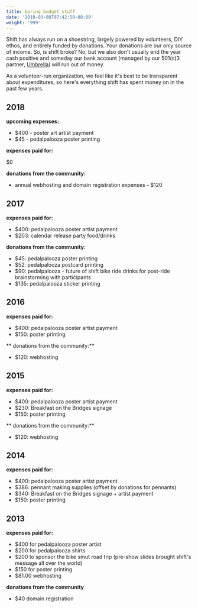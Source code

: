 ```yaml
---
title: boring budget stuff
date: '2018-03-08T07:42:50-08:00'
weight: '999'
---
```

Shift has always run on a shoestring, largely powered by volunteers, DIY ethos, and entirely funded by donations.  Your donations are our only source of income.  So, is shift broke?  No, but we also don't usually end the year cash positive and someday our bank account (managed by our 501(c)3 partner, [Umbrella](https://www.umbrellapdx.org/)) will run out of money.

As a volunteer-run organization, we feel like it's best to be transparent about expenditures, so here's everything shift has spent money on in the past few years.

## 2018

**upcoming expenses:**

- $400 - poster art artist payment
- $45 - pedalpalooza poster printing

**expenses paid for:**

$0

**donations from the community:**

- annual webhosting and domain registration expenses - $120


## 2017

**expenses paid for:**

- $400: pedalpalooza poster artist payment
- $203: calendar release party food/drinks

**donations from the community:**

- $45: pedalpalooza poster printing
- $52: pedalpalooza postcard printing
- $90: pedalpalooza - future of shift bike ride drinks for post-ride brainstorming with participants
- $135: pedalpalooza sticker printing

## 2016

**expenses paid for:**
- $400: pedalpalooza poster artist payment
- $150: poster printing

** donations from the community:**
- $120: webhosting

## 2015

**expenses paid for:**
- $400: pedalpalooza poster artist payment
- $230: Breakfast on the Bridges signage
- $150: poster printing

** donations from the community:**

- $120: webhosting

## 2014

**expenses paid for:**
- $400: pedalpalooza poster artist payment
- $386: pennant making supplies (offset by donations for pennants)
- $340: Breakfast on the Bridges signage + artist payment
- $150: poster printing

## 2013

**expenses paid for:**

- $400 for pedalpalooza poster artist
- $200 for pedalpalooza shirts
- $200 to sponsor the bike smut road trip (pre-show slides brought shift's message all over the world)
- $150 for poster printing
- $81.00 webhosting

**donations from the community**

- $40 domain registration
